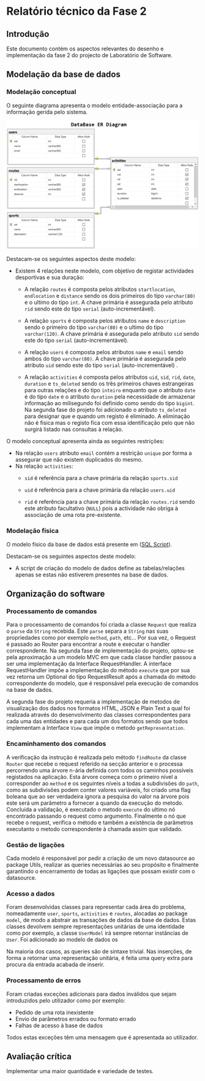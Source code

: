 # Relatório técnico da Fase 2

## Introdução

Este documento contém os aspectos relevantes do desenho e implementação da fase 2 do projecto de Laboratório de Software.

## Modelação da base de dados

### Modelação conceptual ###

O seguinte diagrama apresenta o modelo entidade-associação para a informação gerida pelo sistema. 

![Diagrama Entidade-associação](ERDiagramF2.png)

Destacam-se os seguintes aspectos deste modelo:

* Existem 4 relações neste modelo, com objetivo de registar actividades desportivas e sua duração:
    * A relação `routes` é composta pelos atributos `startlocation`, `endlocation` e `distance` sendo os dois primeiros do tipo `varchar(80)` e o ultimo do tipo `int`. A chave primária é assegurada pelo atributo `rid` sendo este do tipo `serial` (auto-incrementável). 
    
    * A relação `sports` é composta pelos atributos `name` e `description` sendo o primeiro do tipo `varchar(80)` e o ultimo do tipo `varchar(120)`. A chave primária é assegurada pelo atributo `sid` sendo este do tipo `serial` (auto-incrementável).
    
    * A relação `users` é composta pelos atributos `name` e `email` sendo ambos do tipo `varchar(80)`. A chave primária é assegurada pelo atributo `uid` sendo este do tipo `serial` (auto-incrementável) .
    
    * A relação `activities` é composta pelos atributos `uid`, `sid`, `rid`, `date`, `duration` e `ts_deleted` sendo os 
    três primeiros chaves estrangeiras para outras relações e do tipo `inteiro` enquanto que o atributo `date` 
    é do tipo `date` e o atributo `duration` pela necessidade de armazenar informação ao milisegundo foi definido 
    como sendo do tipo `bigint`. Na segunda fase do projeto foi adicionado o atributo `ts_deleted` para designar que e
    quando um registo é eliminado. A eliminação não é fisica mas o registo fica com essa identificação pelo que não surgirá
    listado nas consultas à relação.


O modelo conceptual apresenta ainda as seguintes restrições:

* Na relação `users` atributo `email` contém a restrição `unique` por forma a assegurar que não existem duplicados do mesmo.
* Na relação  `activities`:
    * `sid` é referência para a chave primária da relação `sports.sid`
    
    * `uid` é referência para a chave primária da relação `users.uid`
    
    * `rid` é referência para a chave primária da relação `routes.rid` sendo este atributo facultativo (`NULL`) pois a actividade não obriga à associação de uma rota pre-existente.
    
### Modelação física ###

O modelo físico da base de dados está presente em ([SQL Script](../src/scripts/sql/createSchema.sql)).

Destacam-se os seguintes aspectos deste modelo:

* A script de criação do modelo de dados define as tabelas/relações apenas se estas não estiverem presentes na base de dados.

## Organização do software

### Processamento de comandos

Para o processamento de comandos foi criada a classe `Request` que realiza o `parse` da `String` recebida. Este `parse` 
separa a `String` nas suas propriedades como por exemplo `method`, `path`, etc...
Por sua vez, o Request é passado ao Router para encontrar a route e executar o handler correspondente.
Na segunda fase de implementação do projeto, optou-se pela aproximação a um modelo MVC em que cada classe handler 
passou a ser uma implementação da Interface RequestHandler. 
 A interface RequestHandler impõe a implementação do método `execute` que por sua vez retorna um Optional do tipo 
 RequestResult após a chamada do método correspondente do modelo, que é responsável pela execução de comandos na base de
 dados.
 
 A segunda fase do projeto requeria a implementação de metodos de visualização dos dados nos formatos HTML, JSON e Plain Text
 a qual foi realizada através do desenvolvimento das classes correspondentes para cada uma das entidades e para cada um dos
 formatos sendo que todos implementam a Interface `View` que impõe o metodo `getRepresentation`. 

### Encaminhamento dos comandos

A verificação da instrução é realizada pelo método `findRoute` da classe `Router` que recebe o request 
referido na secção anterior e o processa percorrendo uma árvore n-ária definida com todos os caminhos possíveis registados na aplicação. 
Esta árvore começa com o primeiro nível a corresponder ao `method` e os seguintes níveis a todas a subdivisões do `path`,
como as subdivisões podem conter valores variáveis, foi criado uma flag boleana que ao ser verdadeira ignora a pesquisa do valor na àrvore pois este
será um parâmetro a fornecer a quando da execução do metodo.
Concluida a validação, é executado o metodo `execute` do ultimo nó encontrado passando o request como argumento. 
Finalmente o nó que recebe o request, verifica o método e também a existência de parâmetros 
executanto o metodo correspondente à chamada assim que validado.

### Gestão de ligações

Cada modelo é responsável por pedir a criação de um novo datasource ao package Utils, realizar as queries necessárias 
ao seu propósito e finalmente garantindo o encerramento de todas as ligações que possam existir com o datasource.

### Acesso a dados

Foram desenvolvidas classes para representar cada área do problema, nomeadamente `user`, `sports`, `activities` e `routes`, 
alocadas ao package `model`, de modo a abstrair as transações de dados da base de dados. Estas classes devolvem 
sempre representações unitárias de uma identidade como por exemplo, a classe `UserModel` irá sempre 
retornar instâncias de `User`. 
Foi adicionado ao modelo de dados os 

Na maioria dos casos, as queries são de sintaxe trivial. Nas inserções, de forma a retornar uma representação unitária, 
é feita uma query extra para procura da entrada acabada de inserir.

### Processamento de erros

Foram criadas exceções adicionais para dados inválidos que sejam introduzidos pelo utilizador como por exemplo:

* Pedido de uma rota inexistente
* Envio de parâmetros errados ou formato errado
* Falhas de acesso à base de dados

Todos estas exceções têm uma mensagem que é apresentada ao utilizador.

## Avaliação crítica

Implementar uma maior quantidade e variedade de testes.
